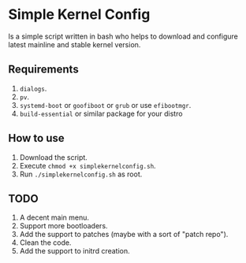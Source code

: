 # Simple Kernel Config
Is a simple script written in bash who helps to download and configure latest mainline and stable kernel version.

## Requirements

1. `dialogs`.
2. `pv`.
3. `systemd-boot` or `goofiboot` or `grub` or use `efibootmgr`.
4. `build-essential` or similar package for your distro

## How to use

1. Download the script.
2. Execute  `chmod +x simplekernelconfig.sh`.
3. Run  `./simplekernelconfig.sh` as root.

## TODO

1. A decent main menu.
2. Support more bootloaders.
3. Add the support to patches (maybe with a sort of "patch repo").
4. Clean the code.
5. Add the support to initrd creation.

